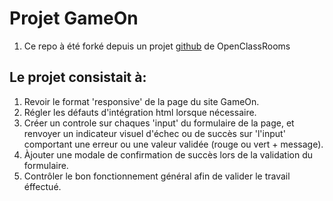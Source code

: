 # Projet GameOn
1. Ce repo à été forké depuis un projet [github](https://github.com/stephanemalho/GameOn-website-FR/tree/F04-Add-Confirmation-Modal#:~:text=OpenClassrooms%2DStudent%2DCenter/GameOn%2Dwebsite%2DFR) de OpenClassRooms
## Le projet consistait à:
1. Revoir le format 'responsive' de la page du site GameOn.
2. Régler les défauts d'intégration html lorsque nécessaire.
3. Créer un controle sur chaques 'input' du formulaire de la page, et renvoyer un indicateur visuel d'échec ou de succès sur 'l'input' comportant une erreur ou une valeur validée (rouge ou vert + message).
4. Àjouter une modale de confirmation de succès lors de la validation du formulaire.
5. Contrôler le bon fonctionnement général afin de valider le travail éffectué.
